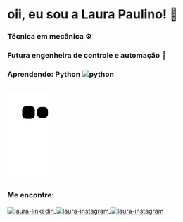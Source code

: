  # oii, eu sou a Laura Paulino! :wave: 
### Técnica em mecânica ⚙️
### Futura engenheira de controle e automação 🦾
### Aprendendo: Python <img src="https://cdn.icon-icons.com/icons2/112/PNG/512/python_18894.png" alt="python" width="40" height="40" style="max-width:100%;"></img>

 ##
![Snake animation](https://raw.githubusercontent.com/rafaballerini/rafaballerini/output/github-contribution-grid-snake.svg)
 ##
 
### Me encontre:
<a href="https://www.linkedin.com/in/laurapaulinodesouza/" target="_blank">
<img align="center" alt="laura-linkedin" height="40" width="50" src="https://cdn.jsdelivr.net/npm/simple-icons@3.0.1/icons/linkedin.svg" style="max-width:100%;">
</a>
<a href="https://www.instagram.com/laurapaulino.s/" target="_blank">
<img align="center" alt="laura-instagram" height="40" width="50" src="https://cdn.jsdelivr.net/npm/simple-icons@3.0.1/icons/instagram.svg" style="max-width:100%;">
</a>
<a href="https://www.facebook.com/laurapaulinosouza/" target="_blank">
<img align="center" alt="laura-instagram" height="40" width="50" src="https://cdn.jsdelivr.net/npm/simple-icons@3.0.1/icons/facebook.svg" style="max-width:100%;">
</a>

 ##


                                                                                                                                                
